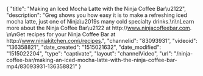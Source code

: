 {
    "title": "Making an Iced Mocha Latte with the Ninja Coffee Bar\u2122",
    "description": "Greg shows you how easy it is to make a refreshing iced mocha latte, just one of Ninja\u2019s many cold specialty drinks.\n\nLearn more about the Ninja Coffee Bar\u2122 at http:\/\/www.ninjacoffeebar.com. \n\nGet recipes for your Ninja Coffee Bar at http:\/\/www.ninjakitchen.com\/recipes.",
    "channelid": "83093931",
    "videoid": "136358821",
    "date_created": "1515021632",
    "date_modified": "1515022204",
    "type": "captivate",
    "layout": "channelVideo",
    "url": "\/ninja-coffee-bar\/making-an-iced-mocha-latte-with-the-ninja-coffee-bar-mp4\/83093931-136358821"
}